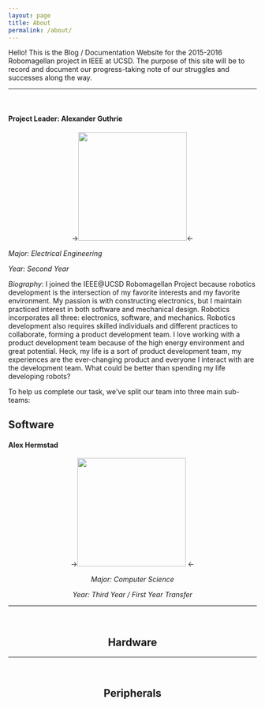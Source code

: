 ```yaml
---
layout: page
title: About
permalink: /about/
---
```


Hello! This is the Blog / Documentation Website for the 2015-2016 Robomagellan
project in IEEE at UCSD. The purpose of this site will be to record and document
our progress-taking note of our struggles and successes along the way.

___
<br>

#### Project Leader: Alexander Guthrie

<center>-><img src="http://i.imgur.com/9ExgtyE.png" width="220px"
height="220px"/><- </center>

*Major: Electrical Engineering*

*Year: Second Year*

*Biography*: I joined the IEEE@UCSD Robomagellan Project because robotics
development is the intersection of my favorite interests and my favorite
environment. My passion is with constructing electronics, but I maintain
practiced interest in both software and mechanical design. Robotics incorporates
all three: electronics, software, and mechanics. Robotics development also
requires skilled individuals and different practices to collaborate, forming a
product development team. I love working with a product development team because
of the high energy environment and great potential. Heck, my life is a sort of
product development team, my experiences are the ever-changing product and
everyone I interact with are the development team. What could be better than
spending my life developing robots?


To help us complete our task, we've split our team into three main sub-teams:

## Software


#### Alex Hermstad

<center>-><img src="http://i.imgur.com/dte9vcc.png" width="220px"
height="220px"/> <- <center>

*Major: Computer Science*

*Year: Third Year / First Year Transfer*

___
<br>

## Hardware


___
<br>

## Peripherals


